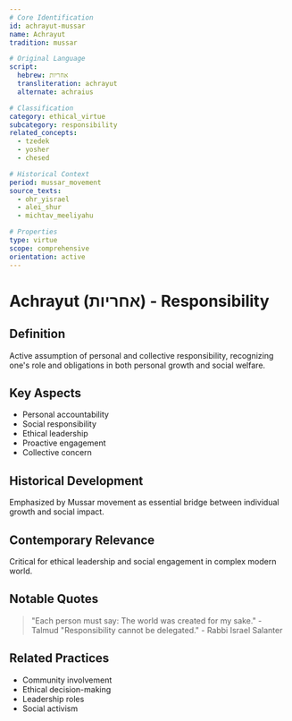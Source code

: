 ```yaml
---
# Core Identification
id: achrayut-mussar
name: Achrayut
tradition: mussar

# Original Language
script:
  hebrew: אחריות
  transliteration: achrayut
  alternate: achraius

# Classification
category: ethical_virtue
subcategory: responsibility
related_concepts:
  - tzedek
  - yosher
  - chesed

# Historical Context
period: mussar_movement
source_texts:
  - ohr_yisrael
  - alei_shur
  - michtav_meeliyahu

# Properties
type: virtue
scope: comprehensive
orientation: active
---
```


# Achrayut (אחריות) - Responsibility

## Definition
Active assumption of personal and collective responsibility, recognizing one's role and obligations in both personal growth and social welfare.

## Key Aspects
- Personal accountability
- Social responsibility
- Ethical leadership
- Proactive engagement
- Collective concern

## Historical Development
Emphasized by Mussar movement as essential bridge between individual growth and social impact.

## Contemporary Relevance
Critical for ethical leadership and social engagement in complex modern world.

## Notable Quotes
> "Each person must say: The world was created for my sake." - Talmud
> "Responsibility cannot be delegated." - Rabbi Israel Salanter

## Related Practices
- Community involvement
- Ethical decision-making
- Leadership roles
- Social activism